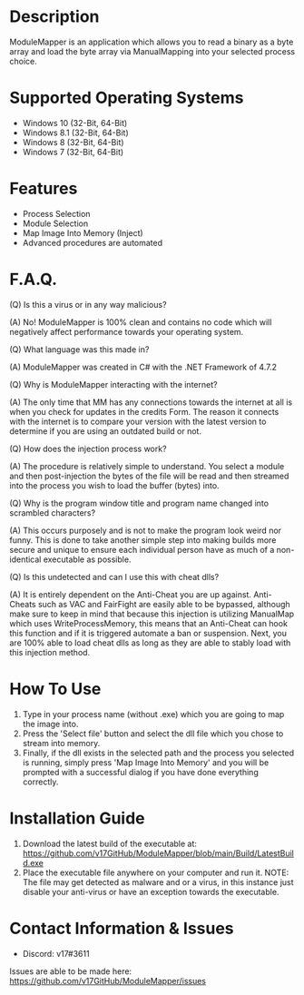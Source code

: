 # Description

ModuleMapper is an application which allows you to read a binary as a byte array and load the byte array via ManualMapping into your selected process choice.

# Supported Operating Systems

- Windows 10 (32-Bit, 64-Bit)
- Windows 8.1 (32-Bit, 64-Bit)
- Windows 8 (32-Bit, 64-Bit)
- Windows 7 (32-Bit, 64-Bit)

# Features

- Process Selection
- Module Selection
- Map Image Into Memory (Inject)
- Advanced procedures are automated

# F.A.Q.

(Q) Is this a virus or in any way malicious?


(A) No! ModuleMapper is 100% clean and contains no code which will negatively affect performance towards your operating system.


(Q) What language was this made in?


(A) ModuleMapper was created in C# with the .NET Framework of 4.7.2


(Q) Why is ModuleMapper interacting with the internet?


(A) The only time that MM has any connections towards the internet at all is when you check for updates in the credits Form. The reason it connects with the internet is to compare your version with the latest version to determine if you are using an outdated build or not.


(Q) How does the injection process work?


(A) The procedure is relatively simple to understand. You select a module and then post-injection the bytes of the file will be read and then streamed into the process you wish to load the buffer (bytes) into.  


(Q) Why is the program window title and program name changed into scrambled characters?


(A) This occurs purposely and is not to make the program look weird nor funny. This is done to take another simple step into making builds more secure and unique to ensure each individual person have as much of a non-identical executable as possible.


(Q) Is this undetected and can I use this with cheat dlls?


(A) It is entirely dependent on the Anti-Cheat you are up against. Anti-Cheats such as VAC and FairFight are easily able to be bypassed, although make sure to keep in mind that because this injection is utilizing ManualMap which uses WriteProcessMemory, this means that an Anti-Cheat can hook this function and if it is triggered automate a ban or suspension. Next, you are 100% able to load cheat dlls as long as they are able to stably load with this injection method.

# How To Use

1) Type in your process name (without .exe) which you are going to map the image into.
2) Press the 'Select file' button and select the dll file which you chose to stream into memory.
3) Finally, if the dll exists in the selected path and the process you selected is running, simply press 'Map Image Into Memory' and you will be prompted with a successful dialog if you have done everything correctly.

# Installation Guide

1) Download the latest build of the executable at: https://github.com/v17GitHub/ModuleMapper/blob/main/Build/LatestBuild.exe
2) Place the executable file anywhere on your computer and run it. NOTE: The file may get detected as malware and or a virus, in this instance just disable your anti-virus or have an exception towards the executable.

# Contact Information & Issues

- Discord: v17#3611

Issues are able to be made here: https://github.com/v17GitHub/ModuleMapper/issues
